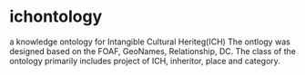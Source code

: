 # ichontology
a knowledge ontology for Intangible Cultural Heriteg(ICH)
The ontlogy was designed based on the FOAF, GeoNames, Relationship, DC. The class of the ontology primarily includes project of ICH, inheritor, place and category.
